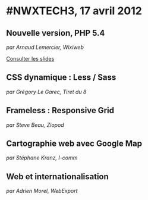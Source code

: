 # #NWXTECH3, 17 avril 2012

## Nouvelle version, PHP 5.4

*par Arnaud Lemercier, Wixiweb*

[Consulter les slides](http://fr.slideshare.net/wixiweb/prsentation-de-php-54)

## CSS dynamique : Less / Sass

*par Grégory Le Garec, Tiret du 8*

## Frameless : Responsive Grid

*par Steve Beau, Ziopod*

## Cartographie web avec Google Map

*par Stéphane Kranz, I-comm*

## Web et internationalisation

*par Adrien Morel, WebExport*